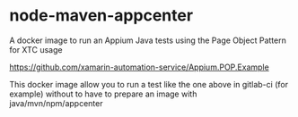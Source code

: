 # node-maven-appcenter
A docker image to run an Appium Java tests using the Page Object Pattern for XTC usage

https://github.com/xamarin-automation-service/Appium.POP.Example

This docker image allow you to run a test like the one above in gitlab-ci (for example) without to have to prepare an image with java/mvn/npm/appcenter
